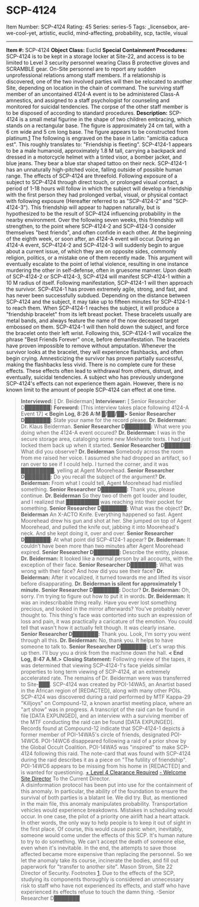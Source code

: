 # SCP-4124
Item Number: SCP-4124
Rating: 45
Series: series-5
Tags: _licensebox, are-we-cool-yet, artistic, euclid, mind-affecting, probability, scp, tactile, visual

---

**Item #:** SCP-4124
**Object Class:** Euclid
**Special Containment Procedures:** SCP-4124 is to be kept in a storage locker at Site-22, and access is to be limited to Level 3 security personnel wearing Class B protective gloves and SCRAMBLE gear.
On-Site personnel are to report any sudden unprofessional relations among staff members. If a relationship is discovered, one of the two involved parties will then be relocated to another Site, depending on location in the chain of command.
The surviving staff member of an uncontained 4124-A event is to be administered Class-A amnestics, and assigned to a staff psychologist for counseling and monitored for suicidal tendencies. The corpse of the other staff member is to be disposed of according to standard procedures.
**Description:** SCP-4124 is a small metal figurine in the shape of two children embracing, which stands on a rectangular base. The figure is approximately 24 cm tall, with a 6 cm wide and 5 cm long base. The figure appears to be constructed from platinum.[1](javascript:;) The following is engraved on the base in Latin: "amicitia caduca est". This roughly translates to: "Friendship is fleeting".
SCP-4124-1 appears to be a male humanoid, approximately 1.8 M tall, carrying a backpack and dressed in a motorcycle helmet with a tinted visor, a bomber jacket, and blue jeans. They bear a blue star shaped tattoo on their neck. SCP-4124-1 has an unnaturally high-pitched voice, falling outside of possible human range.
The effects of SCP-4124 are threefold. Following exposure of a subject to SCP-4124 through direct touch, or prolonged visual contact, a period of 1-18 hours will follow in which the subject will develop a friendship with the first person they had prolonged verbal, visual, or physical contact with following exposure (Hereafter referred to as "SCP-4124-2" and "SCP-4124-3"). This friendship will appear to happen naturally, but is hypothesized to be the result of SCP-4124 influencing probability in the nearby environment. Over the following seven weeks, this friendship will strengthen, to the point where SCP-4124-2 and SCP-4124-3 consider themselves "best friends", and often confide in each other.
At the beginning of the eighth week, or soon after, an 4124-A event will occur. During an 4124-A event, SCP-4124-2 and SCP-4124-3 will suddenly begin to argue about a current issue, of which they are on opposite sides, commonly religion, politics, or a mistake one of them recently made. This argument will eventually escalate to the point of lethal violence, resulting in one instance murdering the other in self-defense, often in gruesome manner.
Upon death of SCP-4124-2 or SCP-4124-3, SCP-4124 will manifest SCP-4124-1 within a 10 M radius of itself. Following manifestation, SCP-4124-1 will then approach the survivor. SCP-4124-1 has proven extremely agile, strong, and fast, and has never been successfully subdued. Depending on the distance between SCP-4124 and the subject, it may take up to fifteen minutes for SCP-4124-1 to reach them.
When SCP-4124-1 reaches the subject, it will produce a "friendship bracelet" from its left breast pocket. These bracelets usually are metal bands, and always feature the name of the now deceased target embossed on them. SCP-4124-1 will then hold down the subject, and force the bracelet onto their left wrist. Following this, SCP-4124-1 will vocalize the phrase "Best Friends Forever" once, before demanifestation.
The bracelets have proven impossible to remove without amputation. Whenever the survivor looks at the bracelet, they will experience flashbacks, and often begin crying. Amnesticizing the survivor has proven partially successful, making the flashbacks less vivid. There is no complete cure for these effects. These effects often lead to withdrawal from others, distrust, and eventually, suicidal tendencies.
A subject who has previously undergone SCP-4124's effects can not experience them again. However, there is no known limit to the amount of people SCP-4124 can effect at one time.
> **Interviewed:** [ Dr. Beiderman]
> **Interviewer:** [ Senior Researcher D███████]
> **Foreword:** [This interview takes place following 4124-A Event 17]
> **< Begin Log, 8:26 A:M █/██/██>**
> **Senior Researcher D███████:** State your name for the record please.
> **Dr. Beiderman:** Dr. Klaus Beiderman.
> **Senior Researcher D███████:** What were you doing when the 4124-A event occured?
> **Dr. Beiderman:** I was in the secure storage area, cataloging some new Mekhanite texts. I had just locked them back up when it started.
> **Senior Researcher D███████:** What did you observe?
> **Dr. Beiderman** Somebody across the room from me raised her voice. I assumed she had dropped an artifact, so I ran over to see if I could help. I turned the corner, and it was █████████, yelling at Agent Moorehead.
> **Senior Researcher D███████:** Do you recall the subject of the argument?
> **Dr. Beiderman:** From what I could tell, Agent Moorehead had misfiled something.
> **Senior Researcher D███████:** Thank you, please continue.
> **Dr. Beiderman** So they two of them got louder and louder, and I realized that █████████ was reaching into their pocket for something.
> **Senior Researcher D███████:** What was the object?
> **Dr. Beiderman** An X-ACTO Knife. Everything happened so fast. Agent Moorehead drew his gun and shot at her. She jumped on top of Agent Moorehead, and pulled the knife out, jabbing it into Moorehead's neck. And she kept doing it, over and over.
> **Senior Researcher D███████:** At what point did SCP-4124-1 appear?
> **Dr. Beiderman:** It couldn’t have been more than two minutes after Agent Moorehead expired.
> **Senior Researcher D███████:** Describe the entity, please.
> **Dr. Beiderman:** It looked like a normal person by all accounts, with the exception of their face.
> **Senior Researcher D███████:** What was wrong with their face? And how did you see their face?
> **Dr. Beiderman:** After it vocalized, it turned towards me and lifted its visor before disapparating.
> **Dr. Beiderman is silent for approximately 1 minute.**
> **Senior Researcher D███████:** Doctor?
> **Dr. Beiderman:** Oh, sorry. I'm trying to figure out how to put it in words.
> **Dr. Beiderman:** It was an indescribable thing really. Have you ever lost something precious, and looked in the mirror afterwards? You've probably never thought to. This thing's face was contorted into such an expression of loss and pain, it was practically a caricature of the emotion. You could tell that wasn't how it actually felt though. It was clearly insane.
> **Senior Researcher D███████:** Thank you. Look, I'm sorry you went through all this.
> **Dr. Beiderman:** No, thank you. It helps to have someone to talk to.
> **Senior Researcher D███████:** Let's wrap this up then. I'll buy you a drink from the machine down the hall.
> **< End Log, 8:47 A.M.>**
> **Closing Statement:** Following review of the tapes, it was determined that viewing SCP-4124-1's face yields similar properties to long term viewing of SCP-4124, at an extremely accelerated rate. The remains of Dr. Beiderman were was transferred to Site-███.
SCP-4124 was created by POI-14WA5, an Anartist based in the African region of [REDACTED], along with many other POIs. SCP-4124 was discovered during a raid performed by MTF Kappa-29 "Killjoys" on Compound-12, a known anartist meeting place, where an "art show" was in progress. A transcript of the raid can be found in file [DATA EXPUNGED], and an interview with a surviving member of the MTF conducting the raid can be found [DATA EXPUNGED]. Records found at Compound-12 indicate that SCP-4124-1 depicts a former member of POI-14WA5's circle of friends, designated POI-14WC6. POI-14WC6 disappeared following a raid of a prior show by the Global Occult Coalition. POI-14WA5 was "inspired" to make SCP-4124 following this raid. The note-card that was found with SCP-4124 during the raid describes it as a piece on "The futility of friendship".
POI-14WC6 appears to be missing from his home in [REDACTED] and is wanted for questioning.
[\+ Level 4 Clearance Required](javascript:;)
[\- Welcome Site Director](javascript:;)
To the Current Director.  
A disinformation protocol has been put into use for the containment of this anomaly. In particular, the ability of the foundation to ensure the survival of both parties is a blatant lie.
We did try. But, as mentioned in the main file, this anomaly manipulates probability. Transportation vehicles would experience breakdowns. Mistakes in scheduling would occur. In one case, the pilot of a priority one airlift had a heart attack. In other words, the only way to help people is to keep it out of sight in the first place.
Of course, this would cause panic when, inevitably, someone would come under the effects of this SCP. It's human nature to try to do something. We can't accept the death of someone else, even when it's inevitable. In the end, the attempts to save those affected became more expensive than replacing the personnel. So we let the anomaly take its course, incinerate the bodies, and fill out paperwork for "transfer to another site".
Mason Strom, Site 22 Director of Security.
Footnotes
[1](javascript:;). Due to the effects of the SCP, studying its components thoroughly is considered an unnecessary risk to staff who have not experienced its effects, and staff who have experienced its effects refuse to touch the damn thing. -Senior Researcher D███████